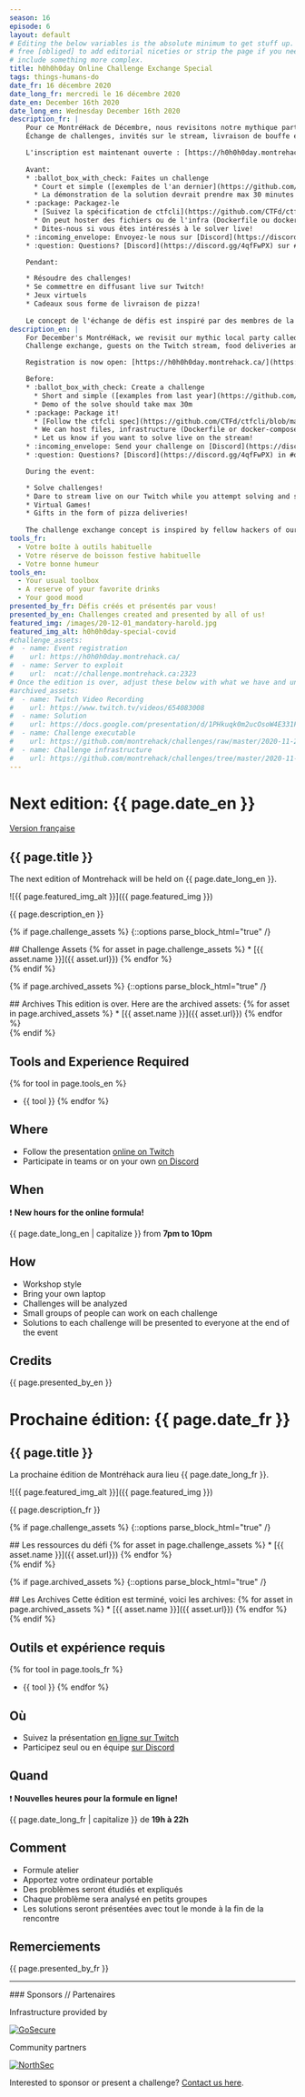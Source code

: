 ```yaml
---
season: 16
episode: 6
layout: default
# Editing the below variables is the absolute minimum to get stuff up. Feel
# free [obliged] to add editorial niceties or strip the page if you need to
# include something more complex.
title: h0h0h0day Online Challenge Exchange Special
tags: things-humans-do
date_fr: 16 décembre 2020
date_long_fr: mercredi le 16 décembre 2020
date_en: December 16th 2020
date_long_en: Wednesday December 16th 2020
description_fr: |
    Pour ce MontréHack de Décembre, nous revisitons notre mythique party local appelé le h0h0h0day en version à distance.
    Échange de challenges, invités sur le stream, livraison de bouffe et autres surprises!

    L'inscription est maintenant ouverte : [https://h0h0h0day.montrehack.ca/](https://h0h0h0day.montrehack.ca/)
    
    Avant:
    * :ballot_box_with_check: Faites un challenge
      * Court et simple ([exemples de l'an dernier](https://github.com/montrehack/challenges/tree/master/2019-12-18_h0h0h0/challenges))
      * La démonstration de la solution devrait prendre max 30 minutes
    * :package: Packagez-le
      * [Suivez la spécification de ctfcli](https://github.com/CTFd/ctfcli/blob/master/ctfcli/spec/challenge-example.yml) ([Plus d'exemples](https://github.com/CTFd/ctfcli/tree/master/ctfcli/templates))
      * On peut hoster des fichiers ou de l'infra (Dockerfile ou docker-compose), vous pouvez hoster aussi
      * Dites-nous si vous êtes intéressés à le solver live!
    * :incoming_envelope: Envoyez-le nous sur [Discord](https://discord.gg/4qfFwPX) sur #challenge-deposit. Date limite: Lundi 14 Décembre à 20h EST.
    * :question: Questions? [Discord](https://discord.gg/4qfFwPX) sur #questions

    Pendant: 

    * Résoudre des challenges!
    * Se commettre en diffusant live sur Twitch!
    * Jeux virtuels
    * Cadeaux sous forme de livraison de pizza!
    
    Le concept de l'échange de défis est inspiré par des membres de la communauté du Cegep de Rosemont et de la DCI.
description_en: |
    For December's MontréHack, we revisit our mythic local party called the h0h0h0day but with an online twist.
    Challenge exchange, guests on the Twitch stream, food deliveries and other surprises!

    Registration is now open: [https://h0h0h0day.montrehack.ca/](https://h0h0h0day.montrehack.ca/)

    Before:
    * :ballot_box_with_check: Create a challenge
      * Short and simple ([examples from last year](https://github.com/montrehack/challenges/tree/master/2019-12-18_h0h0h0/challenges))
      * Demo of the solve should take max 30m
    * :package: Package it!
      * [Follow the ctfcli spec](https://github.com/CTFd/ctfcli/blob/master/ctfcli/spec/challenge-example.yml) ([Other examples](https://github.com/CTFd/ctfcli/tree/master/ctfcli/templates))
      * We can host files, infrastructure (Dockerfile or docker-compose), you can self-host as well!
      * Let us know if you want to solve live on the stream!
    * :incoming_envelope: Send your challenge on [Discord](https://discord.gg/4qfFwPX) in #challenge-deposit. Deadline: Monday December 14th at 8pm EST.
    * :question: Questions? [Discord](https://discord.gg/4qfFwPX) in #questions

    During the event: 

    * Solve challenges!
    * Dare to stream live on our Twitch while you attempt solving and someone comments!
    * Virtual Games!
    * Gifts in the form of pizza deliveries!
    
    The challenge exchange concept is inspired by fellow hackers of our community (folks from Rosemont and DCI).
tools_fr: 
  - Votre boîte à outils habituelle
  - Votre réserve de boisson festive habituelle
  - Votre bonne humeur
tools_en: 
  - Your usual toolbox
  - A reserve of your favorite drinks
  - Your good mood
presented_by_fr: Défis créés et présentés par vous!
presented_by_en: Challenges created and presented by all of us!
featured_img: /images/20-12-01_mandatory-harold.jpg
featured_img_alt: h0h0h0day-special-covid
#challenge_assets:
#  - name: Event registration
#    url: https://h0h0h0day.montrehack.ca/
#  - name: Server to exploit
#    url:  ncat://challenge.montrehack.ca:2323
# Once the edition is over, adjust these below with what we have and uncomment
#archived_assets:
#  - name: Twitch Video Recording
#    url: https://www.twitch.tv/videos/654083008
#  - name: Solution
#    url: https://docs.google.com/presentation/d/1PHkuqk0m2ucOsoW4E331F965g9PFOz75Ci5-RLQpGAM/edit#slide=id.g89ba1ca4f6_0_211
#  - name: Challenge executable
#    url: https://github.com/montrehack/challenges/raw/master/2020-11-25_defcon-b3s23/challenge/b3s23
#  - name: Challenge infrastructure
#    url: https://github.com/montrehack/challenges/tree/master/2020-11-25_defcon-b3s23/
---
```


# Next edition: {{ page.date_en }}

[Version française](#french)

## {{ page.title }}

The next edition of Montrehack will be held on {{ page.date_long_en }}.

![{{ page.featured_img_alt }}]({{ page.featured_img }})

{{ page.description_en }}

{% if page.challenge_assets %}
{::options parse_block_html="true" /}
<div class="assets">
## Challenge Assets
{% for asset in page.challenge_assets %}
* [{{ asset.name }}]({{ asset.url}})
{% endfor %}
</div>
{% endif %}

{% if page.archived_assets %}
{::options parse_block_html="true" /}
<div class="archives">
## Archives
This edition is over. Here are the archived assets:
{% for asset in page.archived_assets %}
* [{{ asset.name }}]({{ asset.url}})
{% endfor %}
</div>
{% endif %}

## Tools and Experience Required

{% for tool in page.tools_en %}
* {{ tool }}
{% endfor %}

## Where

* Follow the presentation [online on Twitch](https://twitch.tv/montrehack/)
* Participate in teams or on your own [on Discord](https://discord.gg/4qfFwPX)

## When

:heavy_exclamation_mark: **New hours for the online formula!**

{{ page.date_long_en | capitalize }} from **7pm to 10pm**

## How

* Workshop style
* Bring your own laptop
* Challenges will be analyzed
* Small groups of people can work on each challenge
* Solutions to each challenge will be presented to everyone at the end of the event

## Credits

{{ page.presented_by_en }}


<a id="french"></a>
# Prochaine édition: {{ page.date_fr }}

## {{ page.title }}

La prochaine édition de Montréhack aura lieu {{ page.date_long_fr }}.

![{{ page.featured_img_alt }}]({{ page.featured_img }})

{{ page.description_fr }}

{% if page.challenge_assets %}
{::options parse_block_html="true" /}
<div class="assets">
## Les ressources du défi
{% for asset in page.challenge_assets %}
* [{{ asset.name }}]({{ asset.url}})
{% endfor %}
</div>
{% endif %}

{% if page.archived_assets %}
{::options parse_block_html="true" /}
<div class="archives">
## Les Archives
Cette édition est terminé, voici les archives:
{% for asset in page.archived_assets %}
* [{{ asset.name }}]({{ asset.url}})
{% endfor %}
</div>
{% endif %}

## Outils et expérience requis

{% for tool in page.tools_fr %}
* {{ tool }}
{% endfor %}

## Où

* Suivez la présentation [en ligne sur Twitch](https://twitch.tv/montrehack/)
* Participez seul ou en équipe [sur Discord](https://discord.gg/4qfFwPX)

## Quand

:heavy_exclamation_mark: **Nouvelles heures pour la formule en ligne!**

{{ page.date_long_fr | capitalize }} de **19h à 22h**

## Comment

* Formule atelier
* Apportez votre ordinateur portable
* Des problèmes seront étudiés et expliqués
* Chaque problème sera analysé en petits groupes
* Les solutions seront présentées avec tout le monde à la fin de la rencontre

## Remerciements

{{ page.presented_by_fr }}



<hr/>
### Sponsors // Partenaires

Infrastructure provided by

[![GoSecure](/images/sponsor_gosecure.png)](https://gosecure.net/)

Community partners

[![NorthSec](/images/nsec_logo.png)](https://nsec.io/)


Interested to sponsor or present a challenge? [Contact us here](https://docs.google.com/forms/d/e/1FAIpQLSecc0vfe3pIwMJjIBCYW4G43ZwtagwVESu_qHKnglnBc3R3ww/viewform?usp=sf_link).
